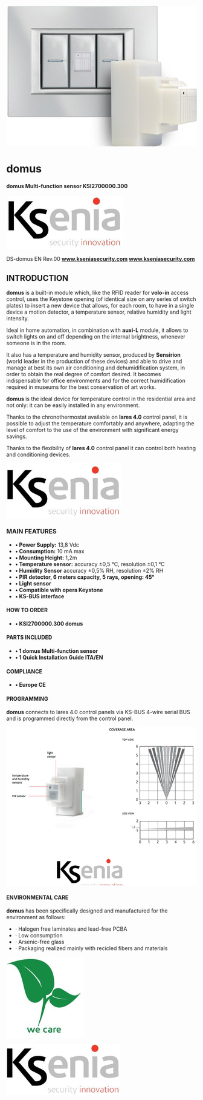 ![](_page_0_Picture_1.jpeg)

# **domus**

#### **domus Multi-function sensor KSI2700000.300**

![](_page_0_Picture_4.jpeg)

DS-domus EN Rev.00 **www.kseniasecurity.com www.kseniasecurity.com**

## **INTRODUCTION**

**domus** is a built-in module which, like the RFID reader for **volo-in** access control, uses the Keystone opening (of identical size on any series of switch plates) to insert a new device that allows, for each room, to have in a single device a motion detector, a temperature sensor, relative humidity and light intensity.

Ideal in home automation, in combination with **auxi-L** module, it allows to switch lights on and off depending on the internal brightness, whenever someone is in the room.

It also has a temperature and humidity sensor, produced by **Sensirion** (world leader in the production of these devices) and able to drive and manage at best its own air conditioning and dehumidification system, in order to obtain the real degree of comfort desired. It becomes indispensable for office environments and for the correct humidification required in museums for the best conservation of art works.

**domus** is the ideal device for temperature control in the residential area and not only: it can be easily installed in any environment.

Thanks to the chronothermostat available on **lares 4.0** control panel, it is possible to adjust the temperature comfortably and anywhere, adapting the level of comfort to the use of the environment with significant energy savings.

Thanks to the flexibility of **lares 4.0** control panel it can control both heating and conditioning devices.

![](_page_1_Picture_8.jpeg)

### **MAIN FEATURES**

- **• Power Supply:** 13,8 Vdc
- **• Consumption:** 10 mA max
- **• Mounting Height:** 1,2m
- **• Temperature sensor:** accuracy ±0,5 °C, resolution ±0,1 °C
- **• Humidity Sensor** accuracy ±0,5% RH, resolution ±2% RH
- **• PIR detector, 6 meters capacity, 5 rays, opening: 45°**
- **• Light sensor**
- **• Compatible with opera Keystone**
- **• KS-BUS interface**

#### **HOW TO ORDER**

- **• KSI2700000.300 domus**
#### **PARTS INCLUDED**

- **• 1 domus Multi-function sensor**
- **• 1 Quick Installation Guide ITA/EN**

#### **COMPLIANCE**

- **• Europe CE**
#### **PROGRAMMING**

**domus** connects to lares 4.0 control panels via KS-BUS 4-wire serial BUS and is programmed directly from the control panel.

![](_page_2_Figure_20.jpeg)

#### **ENVIRONMENTAL CARE**

**domus** has been specifically designed and manufactured for the environment as follows:

- · Halogen free laminates and lead-free PCBA
- · Low consumption
- · Arsenic-free glass
- · Packaging realized mainly with recicled fibers and materials

![](_page_3_Picture_7.jpeg)

![](_page_3_Picture_8.jpeg)